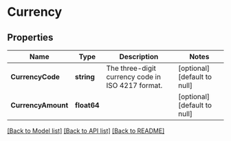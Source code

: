 # Currency

## Properties
Name | Type | Description | Notes
------------ | ------------- | ------------- | -------------
**CurrencyCode** | **string** | The three-digit currency code in ISO 4217 format. | [optional] [default to null]
**CurrencyAmount** | **float64** |  | [optional] [default to null]

[[Back to Model list]](../README.md#documentation-for-models) [[Back to API list]](../README.md#documentation-for-api-endpoints) [[Back to README]](../README.md)

